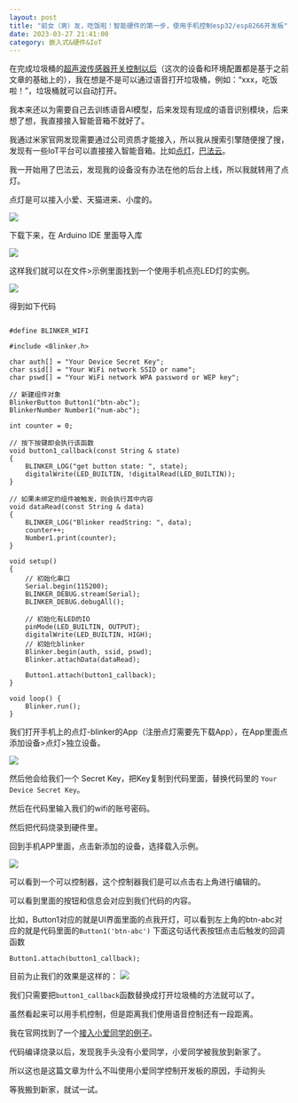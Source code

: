 ```yaml
---
layout: post
title: "前女（男）友，吃饭啦！智能硬件的第一步，使用手机控制esp32/esp8266开发板"
date: 2023-03-27 21:41:00
category: 嵌入式&硬件&IoT
---
```


在完成垃圾桶的[超声波传感器开关控制以后](https://fanmingfei.com/posts/Embeded_Start.html)（这次的设备和环境配置都是基于之前文章的基础上的），我在想是不是可以通过语音打开垃圾桶，例如：“xxx，吃饭啦！”，垃圾桶就可以自动打开。

我本来还以为需要自己去训练语音AI模型，后来发现有现成的语音识别模块，后来想了想，我直接接入智能音箱不就好了。

我通过米家官网发现需要通过公司资质才能接入，所以我从搜索引擎随便搜了搜，发现有一些IoT平台可以直接接入智能音箱。比如[点灯](https://diandeng.tech/home)，[巴法云](https://bemfa.com/)。

我一开始用了巴法云，发现我的设备没有办法在他的后台上线，所以我就转用了点灯。

点灯是可以接入小爱、天猫进来、小度的。

![](https://src.fanmingfei.com/images/bc403698bae82f394820f91774231b9c.jpg)

下载下来，在 Arduino IDE 里面导入库

![](https://src.fanmingfei.com/images/a47530fae8910d2ac38564ee73cd43b3.jpg)

这样我们就可以在文件>示例里面找到一个使用手机点亮LED灯的实例。

![](https://src.fanmingfei.com/images/38d2a21cc015e6d818e04dee61e1ced2.jpg)

得到如下代码

```

#define BLINKER_WIFI

#include <Blinker.h>

char auth[] = "Your Device Secret Key";
char ssid[] = "Your WiFi network SSID or name";
char pswd[] = "Your WiFi network WPA password or WEP key";

// 新建组件对象
BlinkerButton Button1("btn-abc");
BlinkerNumber Number1("num-abc");

int counter = 0;

// 按下按键即会执行该函数
void button1_callback(const String & state)
{
    BLINKER_LOG("get button state: ", state);
    digitalWrite(LED_BUILTIN, !digitalRead(LED_BUILTIN));
}

// 如果未绑定的组件被触发，则会执行其中内容
void dataRead(const String & data)
{
    BLINKER_LOG("Blinker readString: ", data);
    counter++;
    Number1.print(counter);
}

void setup()
{
    // 初始化串口
    Serial.begin(115200);
    BLINKER_DEBUG.stream(Serial);
    BLINKER_DEBUG.debugAll();
    
    // 初始化有LED的IO
    pinMode(LED_BUILTIN, OUTPUT);
    digitalWrite(LED_BUILTIN, HIGH);
    // 初始化blinker
    Blinker.begin(auth, ssid, pswd);
    Blinker.attachData(dataRead);

    Button1.attach(button1_callback);
}

void loop() {
    Blinker.run();
}

```

我们打开手机上的点灯-blinker的App（注册点灯需要先下载App），在App里面点添加设备>点灯>独立设备。

![](https://src.fanmingfei.com/images/55e655d9de235e8247f7da63e8c18350.jpg)

然后他会给我们一个 Secret Key，把Key复制到代码里面，替换代码里的 `Your Device Secret Key`。

然后在代码里输入我们的wifi的账号密码。

然后把代码烧录到硬件里。

回到手机APP里面，点击新添加的设备，选择载入示例。

![](https://src.fanmingfei.com/images/d92da603ae2b9c93755711d7842ad00a.jpg)

可以看到一个可以控制器，这个控制器我们是可以点击右上角进行编辑的。

可以看到里面的按钮和信息会对应到我们代码的内容。

比如，Button1对应的就是UI界面里面的点我开灯，可以看到左上角的btn-abc对应的就是代码里面的`Button1('btn-abc')`
下面这句话代表按钮点击后触发的回调函数

```
Button1.attach(button1_callback);
```

目前为止我们的效果是这样的：
![](https://src.fanmingfei.com/images/20230404-192548.gif)


我们只需要把`button1_callback`函数替换成打开垃圾桶的方法就可以了。

虽然看起来可以用手机控制，但是距离我们使用语音控制还有一段距离。

我在官网找到了一个[接入小爱同学的例子](https://diandeng.tech/doc/xiaoai)。

代码编译烧录以后，发现我手头没有小爱同学，小爱同学被我放到新家了。

所以这也是这篇文章为什么不叫使用小爱同学控制开发板的原因，手动狗头

等我搬到新家，就试一试。